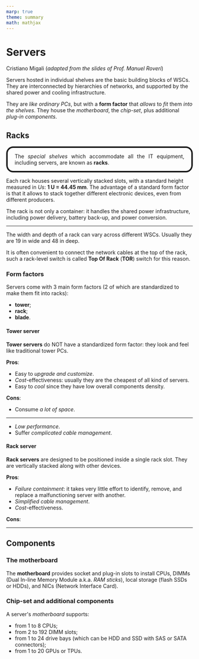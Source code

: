 ```yaml
---
marp: true
theme: summary
math: mathjax
---
```

# Servers

<div class="author">

Cristiano Migali
(_adapted from the slides of Prof. Manuel Roveri_)

</div>

<style>
section {
    font-size: x-large;
}

.definition {
    padding-left: 0.5cm;
    padding-right: 0.5cm;
    background: var(--algorithms);
    border-radius: 0.5cm;
    border-style: solid;
    border-color: var(--text);
    border-width: 3pt;
    text-align: justify;
}
</style>

Servers hosted in individual shelves are the basic building blocks of WSCs. They are interconnected by hierarchies of networks, and supported by the shared power and cooling infrastructure.

They are _like ordinary PCs_, but with a **form factor** that _allows_ to _fit_ them _into the shelves_. They house the _motherboard_, the _chip-set_, plus additional _plug-in components_.

## Racks

<div class="definition">

The _special shelves_ which accommodate all the IT equipment, including servers, are known as **racks**.

</div>

Each rack houses several vertically stacked slots, with a standard height measured in _Us_: **1 U = 44.45 mm**. The advantage of a standard form factor is that it allows to stack together different electronic devices, even from different producers.

The rack is not only a container: it handles the shared power infrastructure, including power delivery, battery back-up, and power conversion.

---

The width and depth of a rack can vary across different WSCs. Usually they are 19 in wide and 48 in deep.

It is often convenient to connect the network cables at the top of the rack, such a rack-level switch is called **Top Of Rack** (**TOR**) switch for this reason.

### Form factors

Servers come with 3 main form factors (2 of which are standardized to make them fit into racks):
- **tower**;
- **rack**;
- **blade**.

#### Tower server

**Tower servers** do NOT have a standardized form factor: they look and feel like traditional tower PCs.

**Pros**:
- Easy to _upgrade and customize_.
- _Cost_-effectiveness: usually they are the cheapest of all kind of servers.
- Easy to _cool_ since they have low overall components density.

**Cons**:
- Consume _a lot of space_.

---

- _Low performance_.
- Suffer _complicated cable management_.

#### Rack server

**Rack servers** are designed to be positioned inside a single rack slot. They are vertically stacked along with other devices.

**Pros**:
- _Failure containment_: it takes very little effort to identify, remove, and replace a malfunctioning server with another.
- _Simplified cable management_.
- _Cost_-effectiveness.

**Cons**:

---

## Components

### The motherboard

The **motherboard** provides socket and plug-in slots to install CPUs, DIMMs (Dual In-line Memory Module a.k.a. _RAM sticks_), local storage (flash SSDs or HDDs), and NICs (Network Interface Card).

### Chip-set and additional components

A server's _motherboard_ supports:
- from 1 to 8 CPUs;
- from 2 to 192 DIMM slots;
- from 1 to 24 drive bays (which can be HDD and SSD with SAS or SATA connectors);
- from 1 to 20 GPUs or TPUs.
